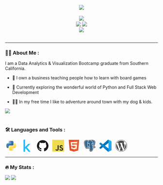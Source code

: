 <div id="header" align="center">
  <img src="https://mir-s3-cdn-cf.behance.net/project_modules/disp/601014116770475.6068beff4640a.gif" width="275"/>
</div>
<BR>
  
<div id="Badges" align="center">
  


<a href="https://tinyurl.com/3p6mys48"> 
  <img src="https://img.shields.io/badge/My_Resume-orange?&logoColor=white&style=for-the-badge" height="50">
<BR>
<a href="https://www.linkedin.com/in/meg-grooms/">
 <img src="https://img.shields.io/badge/LinkedIn-blue?logo=linkedin&logoColor=white&style=for-the-badge"></a>
<a href="https://instagram.com/gameschooling_meg"><img src="https://img.shields.io/badge/Instagram-red?logo=instagram&logoColor=white&style=for-the-badge"></a> 
<BR>
<a href="https://gameschoolacademy.com"> <img src="https://img.shields.io/badge/Gameschool-Academy-green" height="25">
  </a>
</div>
<br>
  
  
---

### :woman_technologist: About Me :
I am a Data Analytics & Visualization Bootcamp graduate from Southern California.
<BR>

- :game_die: I own a business teaching people how to learn with board games

- :snake: Currently exploring the wonderful world of Python and Full Stack Web Development

- :surfing_woman: In my free time I like to adventure around town with my dog & kids.

<a href = "mailto:meggrooms@gmail.com?subject = Feedback&body = GitHub"><img src="https://img.shields.io/badge/Email_Me-red?logo=instagram&logoColor=white&style=for-the-badge">
</a>
<BR>
<BR>

### :hammer_and_wrench: Languages and Tools :
  

<div>
  <img src="https://github.com/devicons/devicon/blob/master/icons/python/python-original.svg" title="Python" alt="Python" width="40" height="40"/>
  &nbsp;
  <img src="https://github.com/devicons/devicon/blob/master/icons/kaggle/kaggle-original.svg" title="Kaggle" alt="Kaggle" width="40" height="40" /> &nbsp;
  <img src="https://github.com/devicons/devicon/blob/master/icons/github/github-original.svg" title="GitHub" alt="GitHub" width="40" height="40"> &nbsp;
  <img src="https://github.com/devicons/devicon/blob/master/icons/javascript/javascript-original.svg" title="Javascript" alt="Javascript" width="40" height="40" /> &nbsp;
  <img src="https://github.com/devicons/devicon/blob/master/icons/html5/html5-original.svg" title="HTML5" alt="HTML5" width="40" heigth="40" /> &nbsp;
  <img src="https://github.com/devicons/devicon/blob/master/icons/postgresql/postgresql-original.svg" title="PostgreSQL" alt="PostgreSQL" width="40" height="40" /> &nbsp;
  <img src="https://github.com/devicons/devicon/blob/master/icons/vscode/vscode-original.svg" title="VSCode" alt="VSCode" width="40" height="40" /> &nbsp;
  <img src="https://github.com/devicons/devicon/blob/master/icons/wordpress/wordpress-plain.svg" title="Wordpress" alt="Wordpress" width="40" height="40" /> &nbsp;
 </div>
  

---

### :fire: My Stats :
<img src ="https://github-readme-streak-stats.herokuapp.com/?user=meggrooms">
<img src="https://github-readme-stats.vercel.app/api/top-langs/?username=meggrooms">
  


